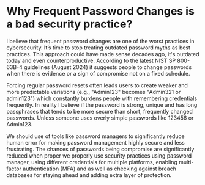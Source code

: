 # Why Frequent Password Changes is a bad security practice?

I believe that frequent password changes are one of the worst practices in cybersecurity. It’s time to stop treating outdated password myths as best practices. This approach could have made sense decades ago, it's outdated today and even counterproductive. According to the latest NIST SP 800-63B-4 guidelines (August 2024) it suggests people to change passwords when there is evidence or a sign of compromise not on a fixed schedule. 

Forcing regular password resets often leads users to create weaker and more predictable variations (e.g., "Admin123" becomes "Admin321 or admin123") which constantly burdens people with remembering credentials frequently. In reality I believe if the password is  strong, unique and has long passphrases that tends to be more secure than short, frequently changed passwords. Unless someone uses overly simple passwords like 123456 or Admin123.

We should use of tools like password managers to significantly reduce human error for making password management highly secure and less frustrating. The chances of passwords being compromise are significantly reduced when proper we properly use security practices using password manager, using different credentials for multiple platforms, enabling multi-factor authentication (MFA) and as well as checking against breach databases for staying ahead and adding extra layer of protection.
